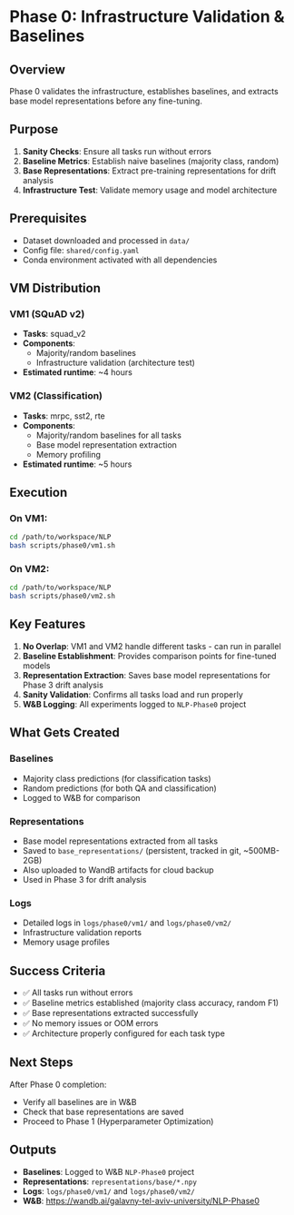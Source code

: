# Phase 0: Infrastructure Validation & Baselines

## Overview
Phase 0 validates the infrastructure, establishes baselines, and extracts base model representations before any fine-tuning.

## Purpose
1. **Sanity Checks**: Ensure all tasks run without errors
2. **Baseline Metrics**: Establish naive baselines (majority class, random)
3. **Base Representations**: Extract pre-training representations for drift analysis
4. **Infrastructure Test**: Validate memory usage and model architecture

## Prerequisites
- Dataset downloaded and processed in `data/`
- Config file: `shared/config.yaml`
- Conda environment activated with all dependencies

## VM Distribution

### VM1 (SQuAD v2)
- **Tasks**: squad_v2
- **Components**:
  - Majority/random baselines
  - Infrastructure validation (architecture test)
- **Estimated runtime**: ~4 hours

### VM2 (Classification)
- **Tasks**: mrpc, sst2, rte
- **Components**:
  - Majority/random baselines for all tasks
  - Base model representation extraction
  - Memory profiling
- **Estimated runtime**: ~5 hours

## Execution

### On VM1:
```bash
cd /path/to/workspace/NLP
bash scripts/phase0/vm1.sh
```

### On VM2:
```bash
cd /path/to/workspace/NLP
bash scripts/phase0/vm2.sh
```

## Key Features

1. **No Overlap**: VM1 and VM2 handle different tasks - can run in parallel
2. **Baseline Establishment**: Provides comparison points for fine-tuned models
3. **Representation Extraction**: Saves base model representations for Phase 3 drift analysis
4. **Sanity Validation**: Confirms all tasks load and run properly
5. **W&B Logging**: All experiments logged to `NLP-Phase0` project

## What Gets Created

### Baselines
- Majority class predictions (for classification tasks)
- Random predictions (for both QA and classification)
- Logged to W&B for comparison

### Representations
- Base model representations extracted from all tasks
- Saved to `base_representations/` (persistent, tracked in git, ~500MB-2GB)
- Also uploaded to WandB artifacts for cloud backup
- Used in Phase 3 for drift analysis

### Logs
- Detailed logs in `logs/phase0/vm1/` and `logs/phase0/vm2/`
- Infrastructure validation reports
- Memory usage profiles

## Success Criteria
- ✅ All tasks run without errors
- ✅ Baseline metrics established (majority class accuracy, random F1)
- ✅ Base representations extracted successfully
- ✅ No memory issues or OOM errors
- ✅ Architecture properly configured for each task type

## Next Steps
After Phase 0 completion:
- Verify all baselines are in W&B
- Check that base representations are saved
- Proceed to Phase 1 (Hyperparameter Optimization)

## Outputs
- **Baselines**: Logged to W&B `NLP-Phase0` project
- **Representations**: `representations/base/*.npy`
- **Logs**: `logs/phase0/vm1/` and `logs/phase0/vm2/`
- **W&B**: https://wandb.ai/galavny-tel-aviv-university/NLP-Phase0
